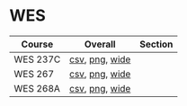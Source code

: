 # WES

| Course | Overall | Section |
| ------ | ------- | ------- |
| WES 237C | [csv](https://github.com/UCSD-Historical-Enrollment-Data/2024Fall/blob/main/overall/WES%20237C.csv), [png](https://raw.githubusercontent.com/UCSD-Historical-Enrollment-Data/2024Fall/main/plot_overall/WES%20237C.png), [wide](https://raw.githubusercontent.com/UCSD-Historical-Enrollment-Data/2024Fall/main/plot_overall_wide/WES%20237C.png) |  |
| WES 267 | [csv](https://github.com/UCSD-Historical-Enrollment-Data/2024Fall/blob/main/overall/WES%20267.csv), [png](https://raw.githubusercontent.com/UCSD-Historical-Enrollment-Data/2024Fall/main/plot_overall/WES%20267.png), [wide](https://raw.githubusercontent.com/UCSD-Historical-Enrollment-Data/2024Fall/main/plot_overall_wide/WES%20267.png) |  |
| WES 268A | [csv](https://github.com/UCSD-Historical-Enrollment-Data/2024Fall/blob/main/overall/WES%20268A.csv), [png](https://raw.githubusercontent.com/UCSD-Historical-Enrollment-Data/2024Fall/main/plot_overall/WES%20268A.png), [wide](https://raw.githubusercontent.com/UCSD-Historical-Enrollment-Data/2024Fall/main/plot_overall_wide/WES%20268A.png) |  |
